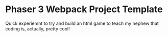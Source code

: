 # Phaser 3 Webpack Project Template

Quick experiemnt to try and build an html game to teach my nephew that coding is, actually, pretty cool!
